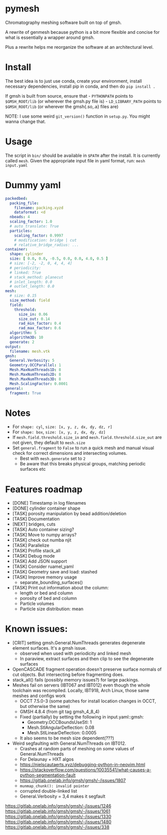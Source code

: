 # pymesh

Chromatography meshing software built on top of gmsh.

A rewrite of genmesh because python is a bit more flexible and concise for what is essentially a wrapper around gmsh. 

Plus a rewrite helps me reorganize the software at an architectural level. 

# Install
The best idea is to just use conda, create your environment, install necessary dependencies, install pip in conda, and then do `pip install .`

If gmsh is built from source, ensure that 
    - `PYTHONPATH` points to `$GMSH_ROOT/lib` (or wherever the gmsh.py file is)
    - `LD_LIBRARY_PATH` points to `$GMSH_ROOT/lib` (or wherever the gmsh{.so,.a} files are)

NOTE: I use some weird `git_version()` function in `setup.py`. You might wanna change that.

# Usage

The script in `bin/` should be available in `$PATH` after the install. It is currently called `mesh`. Given the appropriate input file in yaml format, run: `mesh input.yaml`

# Dummy yaml
```yaml
packedbed:
  packing_file:
    filename: packing.xyzd
    dataformat: <d
  nbeads: 4
  scaling_factor: 1.0
  # auto_translate: True
  particles:
    scaling_factor: 0.9997
    # modification: bridge | cut 
    # relative_bridge_radius: ...
container:
  shape: cylinder
  size: [ 0.0, 0.0, -0.5, 0.0, 0.0, 4.0, 0.5 ]
  # size: [-2, -2, 0, 4, 4, 4]
  # periodicity: 
  # linked: True
  # stack_method: planecut
  # inlet_length: 0.0
  # outlet_length: 0.0
mesh:
  # size: 0.15
  size_method: field
  field:
    threshold:
      size_in: 0.06
      size_out: 0.14
      rad_min_factor: 0.4
      rad_max_factor: 0.6
  algorithm: 5
  algorithm3D: 10
  generate: 2
output:
  filename: mesh.vtk
gmsh:
  General.Verbosity: 5
  Geometry.OCCParallel: 1
  Mesh.MaxNumThreads1D: 8
  Mesh.MaxNumThreads2D: 8
  Mesh.MaxNumThreads3D: 8
  Mesh.ScalingFactor: 0.0001
general:
  fragment: True
```

# Notes
- For `shape: cyl`, `size: [x, y, z, dx, dy, dz, r]`
- For `shape: box`, `size: [x, y, z, dx, dy, dz]`
- If `mesh.field.threshold.size_in` and `mesh.field.threshold.size_out` are not given, they default to `mesh.size`
- Set `general.fragment` to `False` to run a quick mesh and manual visual check for correct dimensions and intersecting volumes.
    - Best with `mesh.generate` set to `2`
    - Be aware that this breaks physical groups, matching periodic surfaces etc

# Features roadmap
- [DONE] Timestamp in log filenames
- [DONE] cylinder container shape
- [TASK] porosity manipulation by bead addition/deletion
- [TASK] Documentation
- [NEXT] bridges, cuts
- [TASK] Auto container sizing?
- [TASK] Move to numpy arrays?
- [TASK] check out numba njit
- [TASK] Parallelize
- [TASK] Profile stack_all
- [TASK] Debug mode
- [TASK] Add JSON support
- [TASK] Consider ruamel_yaml
- [TASK] Geometry save and load: stashed
- [TASK] Improve memory usage
    - separate_bounding_surfaces()
- [TASK] Print out information about the column: 
    - length or bed and column
    - porosity of bed and column
    - Particle volumes
    - Particle size distribution: mean

# Known issues:
- [CRIT] setting gmsh.General.NumThreads generates degenerate element surfaces. It's a gmsh issue.
    - observed when used with periodicity and linked mesh
    - In paraview, extract surfaces and then clip to see the degenerate surfaces
- OpenCASCADE fragment operation doesn't preserve surface normals of cut objects. But intersecting before fragmenting does.
- stack_all() fails (possibly memory issues?) for large packings.
- Meshes fail on servers (IBT067 and IBT012) even though the whole toolchain was recompiled. Locally, IBT918, Arch Linux, those same meshes and configs work
    - OCCT 7.5.0-3 (some patches for install location changes in OCCT, but otherwise the same)
    - GMSH 4.8.4 (from git tag gmsh_4_8_4)
    - Fixed (partially) by setting the following in input.yaml::gmsh:
        - Geometry.OCCBoundsUseStl: 1
        - Mesh.StlAngularDeflection: 0.08
        - Mesh.StlLinearDeflection: 0.0005
    - It also seems to be mesh size dependent(???)
- Weird segfaulting with General.NumThreads on IBT012.
    - Crashes at random parts of meshing on _some_ values of General.NumThreads
    - For Delaunay + HXT algos
    - https://nielscautaerts.xyz/debugging-python-in-neovim.html
    - https://stackoverflow.com/questions/10035541/what-causes-a-python-segmentation-fault
    - https://gitlab.onelab.info/gmsh/gmsh/-/issues/1807
    - `munmap_chunk(): invalid pointer`
    - corrupted double-linked list
    - General.Verbosity = 3,4 makes it segfault

    
https://gitlab.onelab.info/gmsh/gmsh/-/issues/1246
https://gitlab.onelab.info/gmsh/gmsh/-/issues/1061
https://gitlab.onelab.info/gmsh/gmsh/-/issues/1330
https://gitlab.onelab.info/gmsh/gmsh/-/issues/1480
https://gitlab.onelab.info/gmsh/gmsh/-/issues/338
